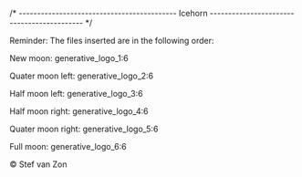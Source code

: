 /* ------------------------------------------- Icehorn ------------------------------------------- */

Reminder: The files inserted are in the following order:
  
New     moon:         generative_logo_1:6

Quater  moon left:    generative_logo_2:6

Half    moon left:    generative_logo_3:6

Half    moon right:   generative_logo_4:6

Quater  moon right:   generative_logo_5:6

Full    moon:         generative_logo_6:6  

© Stef van Zon
